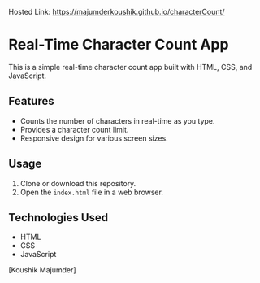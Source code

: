 Hosted Link: https://majumderkoushik.github.io/characterCount/

# Real-Time Character Count App

This is a simple real-time character count app built with HTML, CSS, and JavaScript.

## Features

- Counts the number of characters in real-time as you type.
- Provides a character count limit.
- Responsive design for various screen sizes.

## Usage

1. Clone or download this repository.
2. Open the `index.html` file in a web browser.
## Technologies Used

- HTML
- CSS
- JavaScript


[Koushik Majumder]


